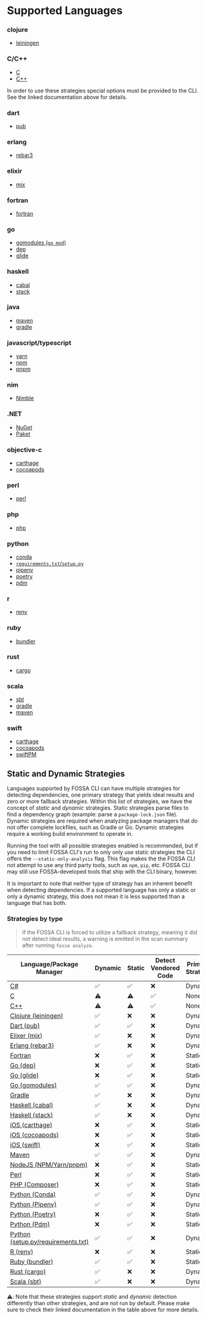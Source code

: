 # Supported Languages

<!-- add table here

- Analyzers
  - By language
  - By platform
    - Might have duplicates
      - Carthage is both "iOS" as platform and "Objective-C" as language
      - .NET is platform, C# is language
      - Conda is platform, Python is language
    - TODO: add scripting/linting to let us say "file at this folder location is the same as other file" and check that their contents are identical (e.g. so we can duplicate Carthage file under both iOS and Objective-C)
  - System deps
  - Others
    - Docker
-->

### clojure

- [leiningen](languages/clojure/leiningen.md)

### C/C++

- [C](languages/c-cpp/c-cpp.md)
- [C++](languages/c-cpp/c-cpp.md)

In order to use these strategies special options must be provided to the CLI.
See the linked documentation above for details.

### dart

- [pub](languages/dart/pub.md)

### erlang

- [rebar3](languages/erlang/erlang.md)

### elixir

- [mix](languages/elixir/mix.md)

### fortran

- [fortran](languages/fortran/fortran.md)

### go

- [gomodules (`go mod`)](languages/golang/gomodules.md)
- [dep](languages/golang/godep.md)
- [glide](languages/golang/glide.md)

### haskell

- [cabal](languages/haskell/cabal.md)
- [stack](languages/haskell/stack.md)

### java

- [maven](languages/maven/maven.md)
- [gradle](languages/gradle/gradle.md)

### javascript/typescript

- [yarn](languages/nodejs/yarn.md)
- [npm](languages/nodejs/npm.md)
- [pnpm](languages/nodejs/pnpm.md)

### nim

- [Nimble](languages/nim/nimble.md)

### .NET

- [NuGet](languages/dotnet/nuget.md)
- [Paket](languages/dotnet/paket.md)

### objective-c

- [carthage](platforms/ios/carthage.md)
- [cocoapods](platforms/ios/cocoapods.md)

### perl

- [perl](languages/perl/perl.md)

### php

- [php](languages/php/composer.md)

### python

- [conda](languages/python/conda.md)
- [`requirements.txt`/`setup.py`](languages/python/python.md)
- [pipenv](languages/python/pipenv.md)
- [poetry](languages/python/poetry.md)
- [pdm](languages/python/pdm.md)

### r

- [renv](languages/r/renv.md)

### ruby

- [bundler](languages/ruby/bundler.md)

### rust

- [cargo](languages/rust/cargo.md)

### scala

- [sbt](languages/scala/sbt.md)
- [gradle](languages/gradle/gradle.md)
- [maven](languages/maven/maven.md)

### swift

- [carthage](platforms/ios/carthage.md)
- [cocoapods](platforms/ios/cocoapods.md)
- [swiftPM](platforms/ios/swift.md)

## Static and Dynamic Strategies

Languages supported by FOSSA CLI can have multiple strategies for detecting dependencies, one primary strategy that yields ideal results and zero or more fallback strategies. Within this list of strategies, we have the concept of _static_ and _dynamic_ strategies. Static strategies parse files to find a dependency graph (example: parse a `package-lock.json` file). Dynamic strategies are required when analyzing package managers that do not offer complete lockfiles, such as Gradle or Go. Dynamic strategies require a working build environment to operate in.

Running the tool with all possible strategies enabled is recommended, but if you need to limit FOSSA CLI's run to only only use static strategies the CLI offers the `--static-only-analysis` flag. 
This flag makes the the FOSSA CLI not attempt to use any third party tools, such as `npm`, `pip`, etc.
FOSSA CLI may still use FOSSA-developed tools that ship with the CLI binary, however.

It is important to note that neither type of strategy has an inherent benefit when detecting dependencies. If a supported language has only a static or only a dynamic strategy, this does not mean it is less supported than a language that has both.

### Strategies by type

> If the FOSSA CLI is forced to utilize a fallback strategy, meaning it did not detect ideal results, a warning is emitted in the scan summary after running `fossa analyze`.

| Language/Package Manager                                                                                                                        | Dynamic   | Static    | Detect Vendored Code | Primary Strategy |
| ----------------------------------------------------------------------------------------------------------------------------------------------- | --------- | --------- | -------------------- | ---------------- |
| [C#](https://github.com/fossas/fossa-cli/tree/master/docs/references/strategies/languages/dotnet)                                               | ✅         | ✅         | ❌                    | Dynamic          |
| [C](https://github.com/fossas/fossa-cli/tree/master/docs/references/strategies/languages/c-cpp/c-cpp.md)                                        | :warning: | :warning: | ✅                    | None             |
| [C++](https://github.com/fossas/fossa-cli/tree/master/docs/references/strategies/languages/c-cpp/c-cpp.md)                                      | :warning: | :warning: | ✅                    | None             |
| [Clojure (leiningen)](https://github.com/fossas/fossa-cli/blob/master/docs/references/strategies/languages/clojure/clojure.md)                  | ✅         | ❌         | ❌                    | Dynamic          |
| [Dart (pub)](https://github.com/fossas/fossa-cli/blob/master/docs/references/strategies/languages/dart/dart.md)                                 | ✅         | ✅         | ❌                    | Dynamic          |
| [Elixer (mix)](https://github.com/fossas/fossa-cli/blob/master/docs/references/strategies/languages/elixir/elixir.md)                           | ✅         | ❌         | ❌                    | Dynamic          |
| [Erlang (rebar3)](https://github.com/fossas/fossa-cli/blob/master/docs/references/strategies/languages/erlang/erlang.md)                        | ✅         | ❌         | ❌                    | Dynamic          |
| [Fortran](https://github.com/fossas/fossa-cli/blob/master/docs/references/strategies/languages/fortran/fortran.md)                              | ❌         | ✅         | ❌                    | Static           |
| [Go (dep)](https://github.com/fossas/fossa-cli/blob/master/docs/references/strategies/languages/golang/godep.md)                                | ❌         | ✅         | ❌                    | Static           |
| [Go (glide)](https://github.com/fossas/fossa-cli/blob/master/docs/references/strategies/languages/golang/glide.md)                              | ❌         | ✅         | ❌                    | Static           |
| [Go (gomodules)](https://github.com/fossas/fossa-cli/blob/master/docs/references/strategies/languages/golang/gomodules.md)                      | ✅         | ✅         | ❌                    | Dynamic          |
| [Gradle](https://github.com/fossas/fossa-cli/blob/master/docs/references/strategies/languages/gradle/gradle.md)                                 | ✅         | ❌         | ❌                    | Dynamic          |
| [Haskell (cabal)](https://github.com/fossas/fossa-cli/blob/master/docs/references/strategies/languages/haskell/cabal.md)                        | ✅         | ❌         | ❌                    | Dynamic          |
| [Haskell (stack)](https://github.com/fossas/fossa-cli/blob/master/docs/references/strategies/languages/haskell/stack.md)                        | ✅         | ❌         | ❌                    | Dynamic          |
| [iOS (carthage)](https://github.com/fossas/fossa-cli/blob/master/docs/references/strategies/platforms/ios/carthage.md)                          | ❌         | ✅         | ❌                    | Static           |
| [iOS (cocoapods)](https://github.com/fossas/fossa-cli/blob/master/docs/references/strategies/platforms/ios/cocoapods.md)                        | ❌         | ✅         | ❌                    | Static           |
| [iOS (swift)](https://github.com/fossas/fossa-cli/blob/master/docs/references/strategies/platforms/ios/swift.md)                                | ❌         | ✅         | ❌                    | Static           |
| [Maven](https://github.com/fossas/fossa-cli/blob/master/docs/references/strategies/languages/maven/maven.md)                                    | ✅         | ✅         | ❌                    | Dynamic          |
| [NodeJS (NPM/Yarn/pnpm)](https://github.com/fossas/fossa-cli/blob/master/docs/references/strategies/languages/nodejs/nodejs.md)                 | ❌         | ✅         | ❌                    | Static           |
| [Perl](https://github.com/fossas/fossa-cli/blob/master/docs/references/strategies/languages/perl/perl.md)                                       | ❌         | ✅         | ❌                    | Static           |
| [PHP (Composer)](https://github.com/fossas/fossa-cli/blob/master/docs/references/strategies/languages/php/composer.md)                          | ❌         | ✅         | ❌                    | Static           |
| [Python (Conda)](https://github.com/fossas/fossa-cli/blob/master/docs/references/strategies/languages/python/conda.md)                          | ✅         | ✅         | ❌                    | Dynamic          |
| [Python (Pipenv)](https://github.com/fossas/fossa-cli/blob/master/docs/references/strategies/languages/python/pipenv.md)                        | ✅         | ✅         | ❌                    | Dynamic          |
| [Python (Poetry)](https://github.com/fossas/fossa-cli/blob/master/docs/references/strategies/languages/python/poetry.md)                        | ❌         | ✅         | ❌                    | Static           |
| [Python (Pdm)](./languages/python/pdm.md)                                                                                                       | ❌         | ✅         | ❌                    | Static           |
| [Python (setup.py/requirements.txt)](https://github.com/fossas/fossa-cli/blob/master/docs/references/strategies/languages/python/setuptools.md) | ✅         | ✅         | ❌                    | Dynamic          |
| [R (renv)](./languages/r/renv.md)                                                                                                               | ❌         | ✅         | ❌                    | Static           |
| [Ruby (bundler)](https://github.com/fossas/fossa-cli/blob/master/docs/references/strategies/languages/ruby/ruby.md)                             | ✅         | ✅         | ❌                    | Static           |
| [Rust (cargo)](https://github.com/fossas/fossa-cli/blob/master/docs/references/strategies/languages/rust/rust.md)                               | ✅         | ❌         | ❌                    | Dynamic          |
| [Scala (sbt)](https://github.com/fossas/fossa-cli/tree/master/docs/references/strategies/languages/scala)                                       | ✅         | ❌         | ❌                    | Dynamic          |

:warning:: Note that these strategies support _static_ and _dynamic_ detection differently than other strategies, and are not run by default.
   Please make sure to check their linked documentation in the table above for more details.

